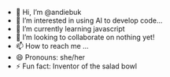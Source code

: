 - 👋 Hi, I’m @andiebuk
- 👀 I’m interested in using AI to develop code...
- 🌱 I’m currently learning javascript
- 💞️ I’m looking to collaborate on nothing yet!
- 📫 How to reach me ...
- 😄 Pronouns: she/her
- ⚡ Fun fact: Inventor of the salad bowl

<!---
andiebuk/andiebuk is a ✨ special ✨ repository because its `README.md` (this file) appears on your GitHub profile.
You can click the Preview link to take a look at your changes.
--->
